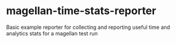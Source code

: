 # magellan-time-stats-reporter
Basic example reporter for collecting and reporting useful time and analytics stats for a magellan test run
